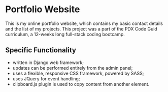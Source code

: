 # Portfolio Website
This is my online portfolio website, which contains my basic contact details and the list of my projects. This project was a part of the PDX Code Guid curriculum, a 12-weeks long full-stack coding bootcamp.
## Specific Functionality
- written in Django web framework;
- updates can be performed entirely from the admin panel;
- uses a flexible, responsive CSS framework, powered by SASS;
- uses JQuery for event handling;
- clipboard.js plugin is used to copy content from another element.


